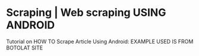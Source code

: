 # Scraping | Web scraping USING ANDROID
 Tutorial on HOW TO Scrape Article Using Android: EXAMPLE USED IS FROM BOTOLAT SITE 
